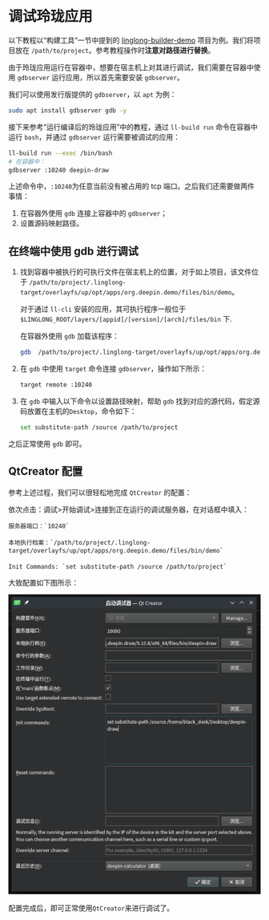 # 调试玲珑应用

以下教程以“构建工具”一节中提到的 [linglong-builder-demo](https://github.com/linuxdeepin/linglong-builder-demo) 项目为例。我们将项目放在 `/path/to/project`。参考教程操作时**注意对路径进行替换**。

由于玲珑应用运行在容器中，想要在宿主机上对其进行调试，我们需要在容器中使用 `gdbserver` 运行应用，所以首先需要安装 `gdbserver`。

我们可以使用发行版提供的 `gdbserver`，以 `apt` 为例：

```bash
sudo apt install gdbserver gdb -y
```

接下来参考“运行编译后的玲珑应用”中的教程，通过 `ll-build run` 命令在容器中运行 `bash`，并通过 `gdbserver` 运行需要被调试的应用：

```bash
ll-build run --exec /bin/bash
# 在容器中：
gdbserver :10240 deepin-draw
```

上述命令中，`:10240`为任意当前没有被占用的 tcp 端口。之后我们还需要做两件事情：

1. 在容器外使用 `gdb` 连接上容器中的 `gdbserver`；
2. 设置源码映射路径。

## 在终端中使用 gdb 进行调试

1. 找到容器中被执行的可执行文件在宿主机上的位置，对于如上项目，该文件位于 `/path/to/project/.linglong-target/overlayfs/up/opt/apps/org.deepin.demo/files/bin/demo`。
   
   对于通过 `ll-cli` 安装的应用，其可执行程序一般位于 `$LINGLONG_ROOT/layers/[appid]/[version]/[arch]/files/bin` 下.

   在容器外使用 `gdb` 加载该程序：

   ```bash
   gdb  /path/to/project/.linglong-target/overlayfs/up/opt/apps/org.deepin.demo/files/bin/demo
   ```

2. 在 `gdb` 中使用 `target` 命令连接 `gdbserver`，操作如下所示：

   ```bash
   target remote :10240
   ```

3. 在 `gdb` 中输入以下命令以设置路径映射，帮助 `gdb` 找到对应的源代码，假定源码放置在主机的`Desktop`，命令如下：

   ```bash
   set substitute-path /source /path/to/project
   ```

之后正常使用 `gdb` 即可。

## QtCreator 配置

参考上述过程，我们可以很轻松地完成 `QtCreator` 的配置：

依次点击：调试>开始调试>连接到正在运行的调试服务器，在对话框中填入：

```text
服务器端口：`10240`

本地执行档案：`/path/to/project/.linglong-target/overlayfs/up/opt/apps/org.deepin.demo/files/bin/demo`

Init Commands: `set substitute-path /source /path/to/project`
```

大致配置如下图所示：

![qt-creator](images/qt-creator.png)

配置完成后，即可正常使用`QtCreator`来进行调试了。
